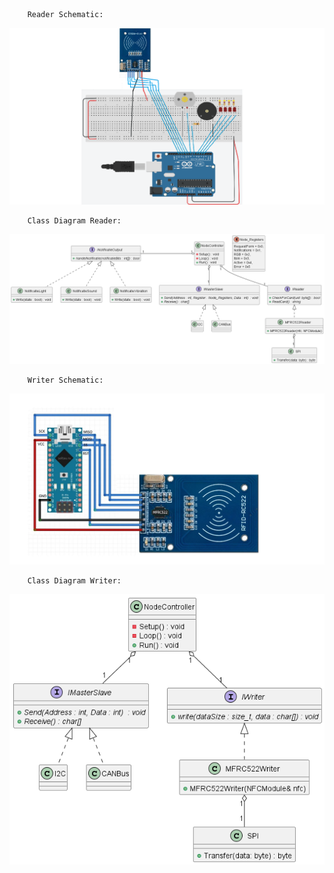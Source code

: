 
        Reader Schematic:

![Reader_Schematic](Reader_Schematic.png)

        Class Diagram Reader:

![ClassDiagram](ClassDiagramReader.png)

        Writer Schematic:

![Writer_Schematic](Writer_Schematic.png)

        Class Diagram Writer:

![ClassDiagram](ClassDiagramWriter.png)
